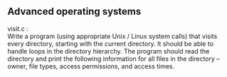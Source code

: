 ## Advanced operating systems  

visit.c :  
Write a program (using appropriate Unix / Linux system calls) that visits every directory, starting
with the current directory. It should be able to handle loops in the directory hierarchy.
The program should read the directory and print the following information for all files in the
directory – owner, file types, access permissions, and access times.
